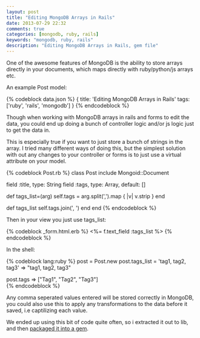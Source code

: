 ```yaml
---
layout: post
title: "Editing MongoDB Arrays in Rails"
date: 2013-07-29 22:32
comments: true
categories: [mongodb, ruby, rails]
keywords: "mongodb, ruby, rails"
description: "Editing MongoDB Arrays in Rails, gem file"
---
```

One of the awesome features of MongoDB is the ability to store arrays directly in your documents, which maps directly with ruby/python/js arrays etc. 

An example Post model:

{% codeblock data.json %}
{
  title: 'Editing MongoDB Arrays in Rails'
  tags: ['ruby', 'rails', 'mongodb']
}
{% endcodeblock %}

Though when working with MongoDB arrays in rails and forms to edit the data, you could end up doing a bunch of controller logic and/or js logic just to get the data in.

This is especially true if you want to just store a bunch of strings in the array. I tried many different ways of doing this, but the simplest solution with out any changes to your controller or forms is to just use a virtual attribute on your model.

{% codeblock Post.rb %}
class Post
  include Mongoid::Document

  field :title, type: String
  field :tags, type: Array, default: []

  def tags_list=(arg)
    self.tags = arg.split(',').map { |v| v.strip }
  end

  def tags_list
    self.tags.join(', ')
  end
end
{% endcodeblock %}

Then in your view you just use tags_list:

{% codeblock _form.html.erb %}
<%= f.text_field :tags_list %>
{% endcodeblock %}

In the shell:

{% codeblock lang:ruby %}
post = Post.new
post.tags_list = 'tag1, tag2, tag3'
=> "tag1, tag2, tag3" 

post.tags
=> ["Tag1", "Tag2", "Tag3"]  
{% endcodeblock %} 

Any comma seperated values entered will be stored correctly in MongoDB, you could also use this to apply any transformations to the data before it saved, i.e captilizing each value.

We ended up using this bit of code quite often, so i extracted it out to lib, and then [packaged it into a gem](https://github.com/ismaild/mongoid-arraylist).

